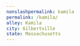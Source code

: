 ```yaml
---
﻿nonslashpermalink: kamila
permalink: /kamila/
alley: Kamila
city: Gilbertville
state: Massachusetts
---
```

